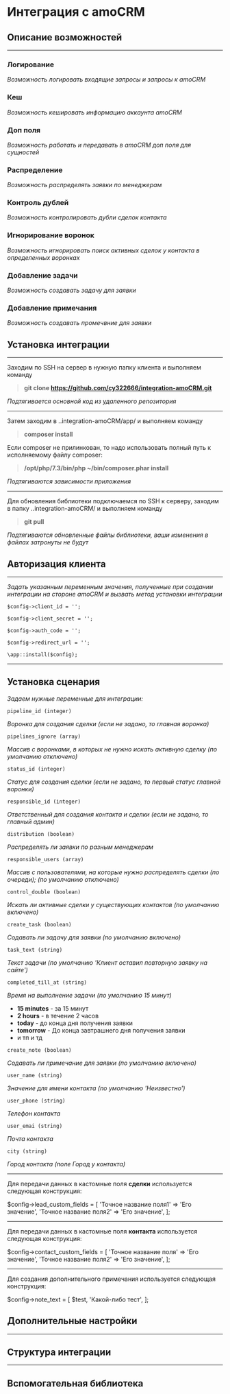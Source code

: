# Интеграция с amoCRM 

## Описание возможностей  
___
### Логирование

_Возможность логировать входящие запросы и запросы к amoCRM_

### Кеш

_Возможность кешировать информацию аккаунта amoCRM_

### Доп поля

_Возможность работать и передавать в amoCRM доп поля для сущностей_

### Распределение

_Возможность распределять заявки по менеджерам_

### Контроль дублей

_Возможность контролировать дубли сделок контакта_

### Игнорирование воронок

_Возможность игнорировать поиск активных сделок у контакта в определенных воронках_

### Добавление задачи

_Возможность создавать задачу для заявки_

### Добавление примечания

_Возможность создавать промечвние для заявки_

## Установка интеграции
____

Заходим по SSH на сервер в нужную папку клиента и выполняем команду

> **git clone https://github.com/cy322666/integration-amoCRM.git**

_Подтягивается основной код из удаленного репозитория_

_____

Затем заходим в ..integration-amoCRM/app/ и выполняем команду

> **composer install**

Если composer не прилинкован, то надо использовать полный путь к исполняемому файлу composer:

> **/opt/php/7.3/bin/php ~/bin/composer.phar install**

_Подтягиваются зависимости приложения_

_____

Для обновления библиотеки подключаемся по SSH к серверу, заходим в папку ..integration-amoCRM/ и выполняем команду

> **git pull**

_Подтягиваются обновленные файлы библиотеки, ваши изменения в файлах затронуты не будут_

## Авторизация клиента

----

_Задать указанным переменным значения, полученные при создании интеграции на стороне amoCRM и 
вызвать метод установки интеграции_
```$config->subdomain = '';
$config->client_id = '';

$config->client_secret = '';

$config->auth_code = '';

$config->redirect_url = '';

\app::install($config);
```
___

## Установка сценария

_Задаем нужные переменные для интеграции:_

```pipeline_id (integer)```  

_Воронка для создания сделки (если не задано, то главная воронка)_

```pipelines_ignore (array)```  

_Массив с воронками, в которых не нужно искать активную сделку (по умолчанию отключено)_ 
    
```status_id (integer)```  

_Статус для создания сделки (если не задано, то первый статус главной воронки)_

```responsible_id (integer)```  

_Ответственный для создания контакта и сделки (если не задано, то главный админ)_

```distribution (boolean)```  

_Распределять ли заявки по разным менеджерам_

```responsible_users (array)```  

_Массив с пользователями, на которые нужно распределять сделки (по очереди); (по умолчанию отключено)_

```control_double (boolean)```  

_Искать ли активные сделки у существующих контактов (по умолчанию включено)_

```create_task (boolean)```  

_Содавать ли задачу для заявки (по умолчанию включено)_

```task_text (string)```  

_Текст задачи (по умолчанию 'Клиент оставил повторную заявку на сайте')_

```completed_till_at (string)```  

_Время на выполнение задачи (по умолчанию 15 минут)_
- **15 minutes** - за 15 минут
- **2 hours** - в течение 2 часов
- **today** - до конца дня получения заявки
- **tomorrow** - До конца завтрашнего дня получения заявки
- и тп и тд

```create_note (boolean)```  

_Содавать ли примечание для заявки (по умолчанию включено)_

```user_name (string)```  

_Значение для имени контакта (по умолчанию 'Неизвестно')_

```user_phone (string)```  

_Телефон контакта_

```user_emai (string)```  

_Почта контакта_

```city (string)```

_Город контакта (поле Город у контакта)_

___

Для передачи данных в кастомные поля **сделки** используется следующая конструкция:

$config->lead_custom_fields = [
    'Точное название поля1' => 'Его значение',
    'Точное название поля2' => 'Его значение',
];

___

Для передачи данных в кастомные поля **контакта** используется следующая конструкция:

$config->contact_custom_fields = [
    'Точное название поля' => 'Его значение',
    'Точное название поля2' => 'Его значение',
];

___

Для создания дополнительного примечания используется следующая конструкция:

$config->note_text = [
	$test,
	'Какой-либо тест',
];

## Дополнительные настройки

___


## Структура интеграции

___


## Вспомогательная библиотека





